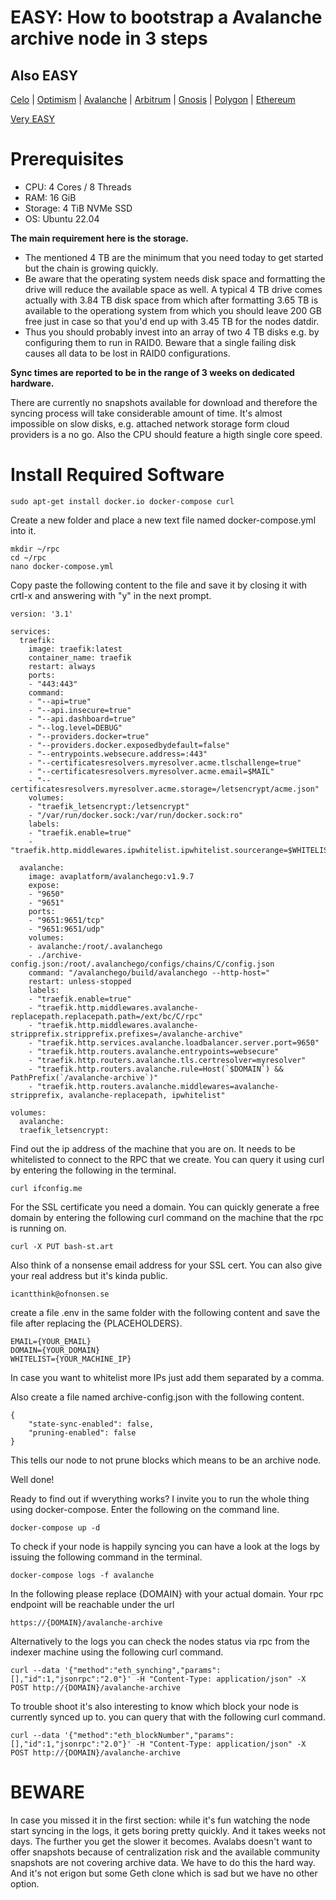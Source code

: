 EASY: How to bootstrap a Avalanche archive node in 3 steps
====

Also EASY
------

[Celo](howto-celo-archive.md) | [Optimism](howto-optimism-archive.md) | [Avalanche](howto-avalanche-archive.md) | [Arbitrum](howto-arbitrum-archive.md) | [Gnosis](http://rpc.bash-st.art) | [Polygon](http://rpc.bash-st.art) | [Ethereum](http://rpc.bash-st.art)

[Very EASY](http://rpc.bash-st.art)


Prerequisites
====

* CPU: 4 Cores / 8 Threads
* RAM: 16 GiB
* Storage: 4 TiB NVMe SSD
* OS: Ubuntu 22.04

**The main requirement here is the storage.**

* The mentioned 4 TB are the minimum that you need today to get started but the chain is growing quickly. 
* Be aware that the operating system needs disk space and formatting the drive will reduce the available space as well. A typical 4 TB drive comes actually with 3.84 TB disk space from which after formatting 3.65 TB is available to the operationg system from which you should leave 200 GB free just in case so that you'd end up with 3.45 TB for the nodes datdir. 
* Thus you should probably invest into an array of two 4 TB disks e.g. by configuring them to run in RAID0. Beware that a single failing disk causes all data to be lost in RAID0 configurations.

**Sync times are reported to be in the range of 3 weeks on dedicated hardware.**

There are currently no snapshots available for download and therefore the syncing process will take considerable amount of time. It's almost impossible on slow disks, e.g. attached network storage form cloud providers is a no go. Also the CPU should feature a higth single core speed. 


Install Required Software
===

	sudo apt-get install docker.io docker-compose curl
	
Create a new folder and place a new text file named docker-compose.yml into it.

	mkdir ~/rpc
	cd ~/rpc
	nano docker-compose.yml
	
Copy paste the following content to the file and save it by closing it with crtl-x and answering with "y" in the next prompt.

```
version: '3.1'

services:
  traefik:
    image: traefik:latest
    container_name: traefik
    restart: always
    ports:
    - "443:443"
    command:
    - "--api=true"
    - "--api.insecure=true"
    - "--api.dashboard=true"
    - "--log.level=DEBUG"
    - "--providers.docker=true"
    - "--providers.docker.exposedbydefault=false"
    - "--entrypoints.websecure.address=:443"
    - "--certificatesresolvers.myresolver.acme.tlschallenge=true"
    - "--certificatesresolvers.myresolver.acme.email=$MAIL"
    - "--certificatesresolvers.myresolver.acme.storage=/letsencrypt/acme.json"
    volumes:
    - "traefik_letsencrypt:/letsencrypt"
    - "/var/run/docker.sock:/var/run/docker.sock:ro"
    labels:
    - "traefik.enable=true"
    - "traefik.http.middlewares.ipwhitelist.ipwhitelist.sourcerange=$WHITELIST"

  avalanche:
    image: avaplatform/avalanchego:v1.9.7
    expose:
    - "9650"
    - "9651"
    ports:
    - "9651:9651/tcp"
    - "9651:9651/udp"
    volumes:
    - avalanche:/root/.avalanchego
    - ./archive-config.json:/root/.avalanchego/configs/chains/C/config.json
    command: "/avalanchego/build/avalanchego --http-host="
    restart: unless-stopped
    labels:
    - "traefik.enable=true"
    - "traefik.http.middlewares.avalanche-replacepath.replacepath.path=/ext/bc/C/rpc"
    - "traefik.http.middlewares.avalanche-stripprefix.stripprefix.prefixes=/avalanche-archive"
    - "traefik.http.services.avalanche.loadbalancer.server.port=9650"
    - "traefik.http.routers.avalanche.entrypoints=websecure"
    - "traefik.http.routers.avalanche.tls.certresolver=myresolver"
    - "traefik.http.routers.avalanche.rule=Host(`$DOMAIN`) && PathPrefix(`/avalanche-archive`)"
    - "traefik.http.routers.avalanche.middlewares=avalanche-stripprefix, avalanche-replacepath, ipwhitelist"

volumes:
  avalanche:
  traefik_letsencrypt:
```


Find out the ip address of the machine that you are on. It needs to be whitelisted to connect to the RPC that we create. You can query it using curl by entering the following in the terminal.

	curl ifconfig.me
	
For the SSL certificate you need a domain. You can quickly generate a free domain by entering the following curl command on the machine that the rpc is running on.

	curl -X PUT bash-st.art

Also think of a nonsense email address for your SSL cert. You can also give your real address but it's kinda public.

	icantthink@ofnonsen.se

create a file .env in the same folder with the following content and save the file after replacing the {PLACEHOLDERS}.

	EMAIL={YOUR_EMAIL}
	DOMAIN={YOUR_DOMAIN}
	WHITELIST={YOUR_MACHINE_IP}

In case you want to whitelist more IPs just add them separated by a comma.

Also create a file named archive-config.json with the following content.

	{
		"state-sync-enabled": false,
		"pruning-enabled": false
	}

This tells our node to not prune blocks which means to be an archive node.


Well done!


Ready to find out if wverything works? I invite you to run the whole thing using docker-compose. Enter the following on the command line.

	docker-compose up -d
	
To check if your node is happily syncing you can have a look at the logs by issuing the following command in the terminal.

	docker-compose logs -f avalanche

In the following please replace {DOMAIN} with your actual domain. Your rpc endpoint will be reachable under the url 

	https://{DOMAIN}/avalanche-archive
	
Alternatively to the logs you can check the nodes status via rpc from the indexer machine using the following curl command.

	curl --data '{"method":"eth_synching","params":[],"id":1,"jsonrpc":"2.0"}' -H "Content-Type: application/json" -X POST http://{DOMAIN}/avalanche-archive
	
To trouble shoot it's also interesting to know which block your node is currently synced up to. you can query that with the following curl command.

	curl --data '{"method":"eth_blockNumber","params":[],"id":1,"jsonrpc":"2.0"}' -H "Content-Type: application/json" -X POST http://{DOMAIN}/avalanche-archive

BEWARE
===

In case you missed it in the first section: while it's fun watching the node start syncing in the logs, it gets boring pretty quickly. And it takes weeks not days. The further you get the slower it becomes. Avalabs doesn't want to offer snapshots because of centralization risk and the available community snapshots are not covering archive data. We have to do this the hard way. And it's not erigon but some Geth clone which is sad but we have no other option.

